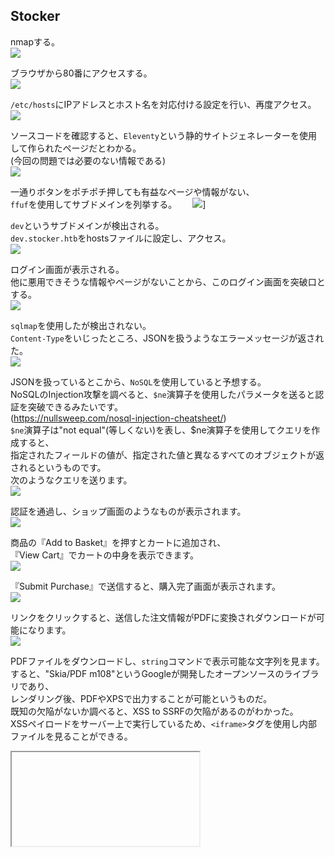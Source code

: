 ## Stocker

nmapする。  
![](images/stocker/1.png)

ブラウザから80番にアクセスする。  
![](images/stocker/2.png)

`/etc/hosts`にIPアドレスとホスト名を対応付ける設定を行い、再度アクセス。  
![](images/stocker/20.png)

ソースコードを確認すると、`Eleventy`という静的サイトジェネレーターを使用して作られたページだとわかる。  
(今回の問題では必要のない情報である)  
![](images/stocker/3.png)

一通りボタンをポチポチ押しても有益なページや情報がない、  
`ffuf`を使用してサブドメインを列挙する。　　
![](images/stocker/4.png)]

`dev`というサブドメインが検出される。  
`dev.stocker.htb`をhostsファイルに設定し、アクセス。  
![](images/stocker/5.png)

ログイン画面が表示される。  
他に悪用できそうな情報やページがないことから、このログイン画面を突破口とする。  
![](images/stocker/6.png)

`sqlmap`を使用したが検出されない。  
`Content-Type`をいじったところ、JSONを扱うようなエラーメッセージが返された。  
![](images/stocker/7.png)

JSONを扱っているとこから、`NoSQL`を使用していると予想する。  
NoSQLのInjection攻撃を調べると、`$ne`演算子を使用したパラメータを送ると認証を突破できるみたいです。   
(https://nullsweep.com/nosql-injection-cheatsheet/)  
`$ne`演算子は"not equal"(等しくない)を表し、$ne演算子を使用してクエリを作成すると、  
指定されたフィールドの値が、指定された値と異なるすべてのオブジェクトが返されるというものです。  
次のようなクエリを送ります。  
![](images/stocker/8.png)

認証を通過し、ショップ画面のようなものが表示されます。  
![](images/stocker/9.png)

商品の『Add to Basket』を押すとカートに追加され、  
『View Cart』でカートの中身を表示できます。  
![](images/stocker/10.png)

『Submit Purchase』で送信すると、購入完了画面が表示されます。  
![](images/stocker/11.png)

リンクをクリックすると、送信した注文情報がPDFに変換されダウンロードが可能になります。  
![](images/stocker/12.png)

PDFファイルをダウンロードし、`string`コマンドで表示可能な文字列を見ます。  
すると、"Skia/PDF m108"というGoogleが開発したオープンソースのライブラリであり、  
レンダリング後、PDFやXPSで出力することが可能というものだ。  
既知の欠陥がないか調べると、XSS to SSRFの欠陥があるのがわかった。  
XSSペイロードをサーバー上で実行しているため、`<iframe>`タグを使用し内部ファイルを見ることができる。  
<iframe>タグを使用し、nginxの設定ファイルを見てみる。  
![](images/stocker/16.png)

サブドメイン`dev`のドキュメントルートが`/var/www/dev`だということがわかった。  
この箇所で苦戦し、どのファイルを覗けばいいかわからなくなる。  
調べるとNodeJSの命名規則に従って`index.js`や`app.js`を見たらいいらしい。  
以下のようなペイロードを送信し覗く。  
```
<iframe src=file:///var/www/dev/index.js height=1050px width=900px</iframe>
```
![](images/stocker/17.png)

`index.js`にDBの認証情報が書かれている。  
認証情報の使い回しを予想して、SSHを接続を試みるが失敗。  
`/etc/passwd`ファイルからユーザー名を調べる。  
![](images/stocker/18.png)

`angoose`というユーザーが存在し、DBの認証情報を使用してログインが成功する。  
user フラグを獲得。  

権限昇格を行う。  
定番の`sudo -l`を実行すると、NodeJSが実行され対象ファイルにワイルドカードが使用されている。  
![](images/stocker/19.png)

`/usr/local/scripts`配下に書き込み権限がないので、ファイルパスをいじりホームディレクトリ配下を指定する。  
jsファイルにはリバースシェルを獲得するコードを書く。  
```
sudo /usr/bin/node /usr/local/scripts/../../../home/angoose/hoge.js
```

root権限のリバースシェルを獲得し、rootフラグをゲットして終わり。  

